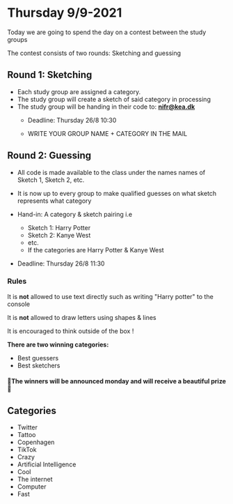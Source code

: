 # Thursday 9/9-2021

Today we are going to spend the day on a contest between the study groups

The contest consists of two rounds: Sketching and guessing



## Round 1: Sketching

- Each study group are assigned a category.
- The study group will create a sketch of said category in processing
- The study group will be handing in their code to: **nifr@kea.dk**
  - Deadline: Thursday 26/8 10:30
  
  - WRITE YOUR GROUP NAME + CATEGORY IN THE MAIL
  
    

## Round 2: Guessing

- All code is made available to the class under the names names of Sketch 1, Sketch 2, etc.
- It is now up to every group to make qualified guesses on what sketch represents what category
- Hand-in: A category & sketch pairing i.e 
  - Sketch 1: Harry Potter
  - Sketch 2: Kanye West
  - etc.
  - If the categories are Harry Potter & Kanye West

- Deadline: Thursday 26/8 11:30

### Rules

It is **not** allowed to use text directly such as writing "Harry potter" to the console

It is **not** allowed to draw letters using shapes & lines 

It is encouraged to think outside of the box ! 

**There are two winning categories:**

- Best guessers
- Best sketchers

#### 📣**The winners will be announced monday** and will receive a beautiful prize 🥇



## Categories

- Twitter
- Tattoo
- Copenhagen
- TikTok
- Crazy
- Artificial Intelligence
- Cool
- The internet
- Computer
- Fast

